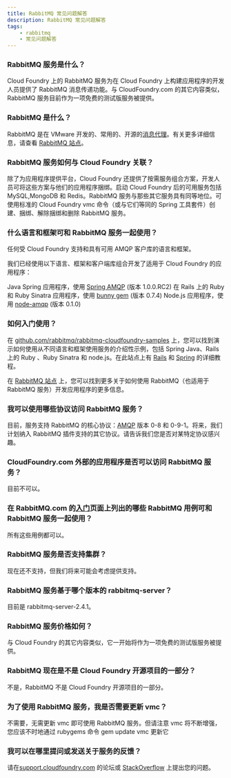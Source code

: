 ```yaml
---
title: RabbitMQ 常见问题解答
description: RabbitMQ 常见问题解答
tags:
    - rabbitmq
    - 常见问题解答
---
```


### RabbitMQ 服务是什么？
Cloud Foundry 上的 RabbitMQ 服务为在 Cloud Foundry 上构建应用程序的开发人员提供了 RabbitMQ 消息传递功能。与 CloudFoundry.com 的其它内容类似，RabbitMQ 服务目前作为一项免费的测试版服务被提供。

### RabbitMQ 是什么？
RabbitMQ 是在 VMware 开发的、常用的、开源的[消息代理](http://en.wikipedia.org/wiki/Message_broker)。有关更多详细信息，请查看 [RabbitMQ 站点](http://www.rabbitmq.com/)。

### RabbitMQ 服务如何与 Cloud Foundry 关联？
除了为应用程序提供平台，Cloud Foundry 还提供了按需服务组合方案，开发人员可将这些方案与他们的应用程序捆绑。启动 Cloud Foundry 后的可用服务包括 MySQL,MongoDB 和 Redis。RabbitMQ 服务与那些其它服务具有同等地位。可使用标准的 Cloud Foundry vmc 命令（或与它们等同的 Spring 工具套件）创建、捆绑、解除捆绑和删除 RabbitMQ 服务。

### 什么语言和框架可和 RabbitMQ 服务一起使用？
任何受 Cloud Foundry 支持和具有可用 AMQP 客户库的语言和框架。

我们已经使用以下语言、框架和客户端库组合开发了适用于 Cloud Foundry 的应用程序：

Java Spring 应用程序，使用 [Spring AMQP](http://www.springsource.org/spring-amqp) (版本 1.0.0.RC2)
在 Rails 上的 Ruby 和 Ruby Sinatra 应用程序，使用 [bunny gem](https://github.com/ruby-amqp/bunny) (版本 0.7.4)
Node.js 应用程序，使用 [node-amqp](https://github.com/postwait/node-amqp) (版本 0.1.0)

### 如何入门使用？
在 [github.com/rabbitmq/rabbitmq-cloudfoundry-samples](https://github.com/rabbitmq/rabbitmq-cloudfoundry-samples) 上，您可以找到演示如何使用从不同语言和框架使用服务的介绍性示例，包括 Spring Java、Rails 上的 Ruby 、Ruby Sinatra 和 node.js。在此站点上有 [Rails](http://www.rabbitmq.com/cloudfoundry/rails) 和 [Spring](http://www.rabbitmq.com/cloudfoundry/spring) 的详细教程。

在 [RabbitMQ 站点](http://www.rabbitmq.com/getstarted.html) 上，您可以找到更多关于如何使用 RabbitMQ（也适用于 RabbitMQ 服务）开发应用程序的更多信息。

### 我可以使用哪些协议访问 RabbitMQ 服务？
目前，服务支持 RabbitMQ 的核心协议：[AMQP](http://en.wikipedia.org/wiki/AMQP) 版本 0-8 和 0-9-1。将来，我们计划纳入 RabbitMQ 插件支持的其它协议。请告诉我们您是否对某特定协议感兴趣。

### CloudFoundry.com 外部的应用程序是否可以访问 RabbitMQ 服务？
目前不可以。

### 在 RabbitMQ.com 的[入门](https://www.rabbitmq.com/getstarted.html)页面上列出的哪些 RabbitMQ 用例可和 RabbitMQ 服务一起使用？
所有这些用例都可以。

### RabbitMQ 服务是否支持集群？
现在还不支持，但我们将来可能会考虑提供支持。

### RabbitMQ 服务基于哪个版本的 rabbitmq-server？
目前是 rabbitmq-server-2.4.1。

### RabbitMQ 服务价格如何？
与 Cloud Foundry 的其它内容类似，它一开始将作为一项免费的测试版服务被提供。

### RabbitMQ 现在是不是 Cloud Foundry 开源项目的一部分？
不是，RabbitMQ 不是 Cloud Foundry 开源项目的一部分。

### 为了使用 RabbitMQ 服务，我是否需要更新 vmc？
不需要，无需更新 vmc 即可使用 RabbitMQ 服务。但请注意 vmc 将不断增强，您应该不时地通过 rubygems 命令 gem update vmc 更新它

### 我可以在哪里提问或发送关于服务的反馈？
请在[support.cloudfoundry.com](http://support.cloudfoundry.com) 的论坛或 [StackOverflow](http://stackoverflow.com/questions/tagged/cloudfoundry) 上提出您的问题。

